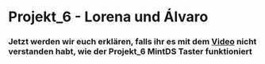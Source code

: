 # Projekt_6 - Lorena und Álvaro

### Jetzt werden wir euch erklären, falls ihr es mit dem [Video](buenas.com) nicht verstanden habt, wie der Projekt_6 MintDS Taster funktioniert
